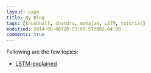```yaml
---
layout: page
title: My Blog
tags: [khushhall, chandra, mahajan, LSTM, tutorial]
modified: 2014-08-08T20:53:07.573882-04:00
comments: true
---
```


Following are the few topics:

* [LSTM-explained](topic/LSTM/)

